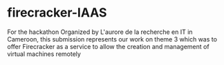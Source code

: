 # firecracker-IAAS

For the hackathon Organized by L'aurore de la recherche en IT in Cameroon, this submission represents our work on theme 3 which was to offer Firecracker as a service to allow the creation and management of virtual machines remotely
